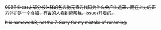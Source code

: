 ~~008作业css末部分被注释的包含伪元素的代码为什么会产生遮罩，而在上方的正方体却是一个叠加，有会的人看到帮帮我。issues开着的。~~

~~It is homework8, not the 7. Sorry for my mistake of renaming.~~
